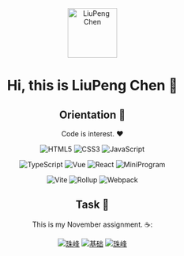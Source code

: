 <div

<div align=center>

<img alt="LiuPeng Chen" src="https://avatars.githubusercontent.com/u/58840360?v=4" width=100 />

# Hi, this is LiuPeng Chen :wave:

<p>
  
## Orientation :dart:

Code is interest. :heart:

<p>

![HTML5](https://img.shields.io/badge/-HTML5-red?logo=html5&logoColor=white)
![CSS3](https://img.shields.io/badge/-CSS3-blue?logo=css3&logoColor=white)
![JavaScript](https://img.shields.io/badge/-JavaScript-yellow?logo=javascript&logoColor=white)

</p>

<p>

![TypeScript](https://img.shields.io/badge/-TypeScript-blue?logo=typescript&logoColor=white)
![Vue](https://img.shields.io/badge/-Vue-34495e?logo=vue.js)
![React](https://img.shields.io/badge/-React-282c34?logo=react)
![MiniProgram](https://img.shields.io/badge/-MiniProgram-07c160?logo=wechat&logoColor=white)

</p>

<p>

![Vite](https://img.shields.io/badge/-Vite-646cff?logo=vite&logoColor=white)
![Rollup](https://img.shields.io/badge/-Rollup-ef3335?logo=rollup.js&logoColor=white)
![Webpack](https://img.shields.io/badge/-Webpack-1a6bac?logo=webpack)

</p>



<p>
  
## Task :dart:

This is my November assignment. ☕:

<p>
  
<p>

[![珠峰](https://img.shields.io/badge/珠峰架构课-Vue-red.svg)](http://www.zhufengpeixun.cn/)
[![基础](https://img.shields.io/badge/基础-网络工作原理-blue.svg)](https://www.bilibili.com/video/BV1xJ41137Q3)
[![珠峰](https://img.shields.io/badge/基础-HTTP协议-abcdef.svg)](https://www.bilibili.com/video/BV1js411g7Fw)

</p>



<!--
**ChenLiuPng/ChenLiuPng** is a ✨ _special_ ✨ repository because its `README.md` (this file) appears on your GitHub profile.

Here are some ideas to get you started:

- 🔭 I’m currently working on ...
- 🌱 I’m currently learning ...
- 👯 I’m looking to collaborate on ...
- 🤔 I’m looking for help with ...
- 💬 Ask me about ...
- 📫 How to reach me: ...
- 😄 Pronouns: ...
- ⚡ Fun fact: ...
-->
